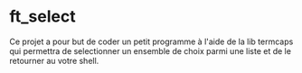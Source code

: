 # ft_select

Ce projet a pour but de coder un petit programme à l'aide de la lib termcaps qui
permettra de selectionner un ensemble de choix parmi une liste et de le retourner au
votre shell.
